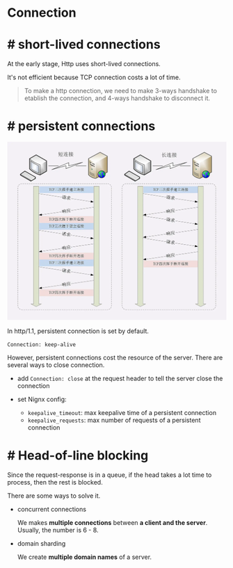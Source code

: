 #  Connection

# #  short-lived connections

At the early stage, Http uses short-lived connections.

It's not efficient because TCP connection costs a lot of time.

> To make a http connection, we need to make 3-ways handshake to etablish the connection, and 4-ways handshake to disconnect it.

# #  persistent connections

![short-long-connection](./img/short-long-connection.png)

In http/1.1, persistent connection is set by default.

```code
Connection: keep-alive
```

However, persistent connections cost the resource of the server. There are several ways to close connection.

- add `Connection: close` at the request header to tell the server close the connection

- set Nignx config:

  - `keepalive_timeout`: max keepalive time of a persistent connection
  - `keepalive_requests`: max number of requests of a persistent connection

# #  Head-of-line blocking

Since the request-response is in a queue, if the head takes a lot time to process, then the rest is blocked.

There are some ways to solve it.

- concurrent connections

  We makes **multiple connections** between **a client and the server**. Usually, the number is 6 - 8.

- domain sharding

  We create **multiple domain names** of a server.
